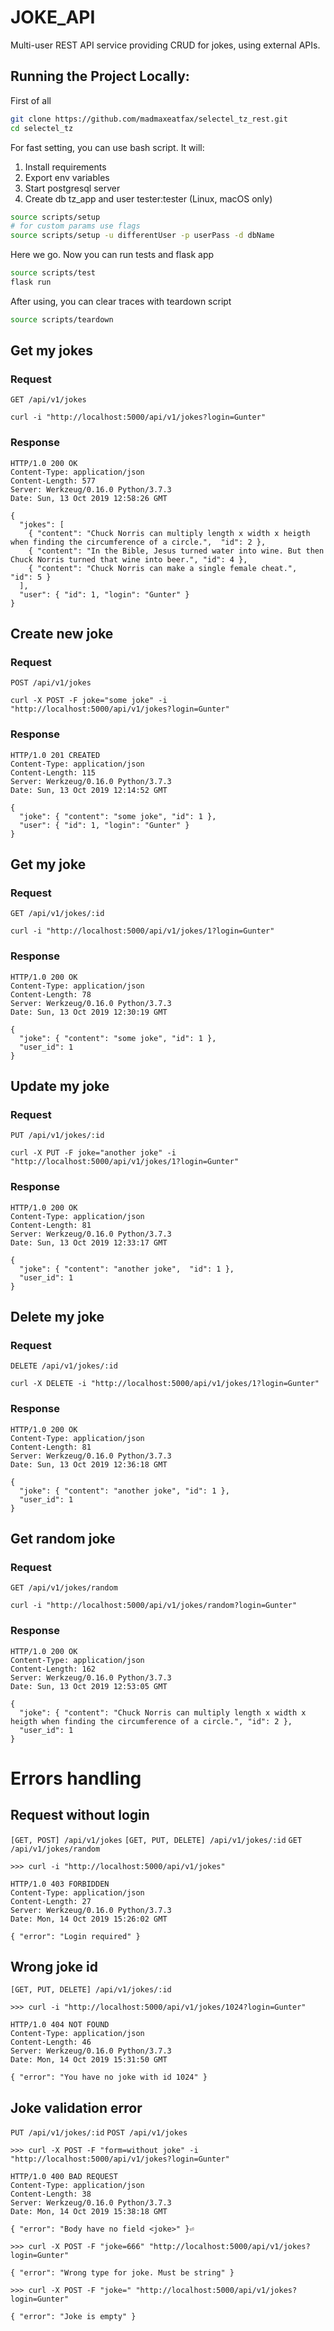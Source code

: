 # JOKE_API

Multi-user REST API service providing CRUD for jokes, using external APIs.


## Running the Project Locally:

First of all
```bash
git clone https://github.com/madmaxeatfax/selectel_tz_rest.git
cd selectel_tz
```

For fast setting, you can use bash script. It will:
1. Install requirements
2. Export env variables
3. Start postgresql server
4. Create db tz_app and user tester:tester
(Linux, macOS only)
```bash
source scripts/setup
# for custom params use flags
source scripts/setup -u differentUser -p userPass -d dbName
```

Here we go. Now you can run tests and flask app
```bash
source scripts/test
flask run
```
	
After using, you can clear traces with teardown script
```bash
source scripts/teardown
```

## Get my jokes
### Request
`GET /api/v1/jokes`
	
	curl -i "http://localhost:5000/api/v1/jokes?login=Gunter"

### Response

	HTTP/1.0 200 OK
	Content-Type: application/json
	Content-Length: 577
	Server: Werkzeug/0.16.0 Python/3.7.3
	Date: Sun, 13 Oct 2019 12:58:26 GMT

	{
	  "jokes": [
		{ "content": "Chuck Norris can multiply length x width x heigth when finding the circumference of a circle.",  "id": 2 },
		{ "content": "In the Bible, Jesus turned water into wine. But then Chuck Norris turned that wine into beer.", "id": 4 },
		{ "content": "Chuck Norris can make a single female cheat.",  "id": 5 }
	  ],
	  "user": { "id": 1, "login": "Gunter" }
	}


## Create new joke
### Request
`POST /api/v1/jokes`

	curl -X POST -F joke="some joke" -i "http://localhost:5000/api/v1/jokes?login=Gunter"

### Response

    HTTP/1.0 201 CREATED
	Content-Type: application/json
	Content-Length: 115
	Server: Werkzeug/0.16.0 Python/3.7.3
	Date: Sun, 13 Oct 2019 12:14:52 GMT

	{
	  "joke": { "content": "some joke", "id": 1 },
	  "user": { "id": 1, "login": "Gunter" }
	}


## Get my joke
### Request
`GET /api/v1/jokes/:id`

	curl -i "http://localhost:5000/api/v1/jokes/1?login=Gunter"

### Response

    HTTP/1.0 200 OK
	Content-Type: application/json
	Content-Length: 78
	Server: Werkzeug/0.16.0 Python/3.7.3
	Date: Sun, 13 Oct 2019 12:30:19 GMT

	{
	  "joke": { "content": "some joke", "id": 1 },
	  "user_id": 1
	}


## Update my joke
### Request
`PUT /api/v1/jokes/:id`

	curl -X PUT -F joke="another joke" -i "http://localhost:5000/api/v1/jokes/1?login=Gunter"

### Response

    HTTP/1.0 200 OK
	Content-Type: application/json
	Content-Length: 81
	Server: Werkzeug/0.16.0 Python/3.7.3
	Date: Sun, 13 Oct 2019 12:33:17 GMT

	{
	  "joke": { "content": "another joke",  "id": 1 },
	  "user_id": 1
	}


## Delete my joke
### Request
`DELETE /api/v1/jokes/:id`

	curl -X DELETE -i "http://localhost:5000/api/v1/jokes/1?login=Gunter"

### Response

    HTTP/1.0 200 OK
	Content-Type: application/json
	Content-Length: 81
	Server: Werkzeug/0.16.0 Python/3.7.3
	Date: Sun, 13 Oct 2019 12:36:18 GMT

	{
	  "joke": { "content": "another joke", "id": 1 },
	  "user_id": 1
	}


## Get random joke
### Request
`GET /api/v1/jokes/random`

	curl -i "http://localhost:5000/api/v1/jokes/random?login=Gunter"

### Response

	HTTP/1.0 200 OK
	Content-Type: application/json
	Content-Length: 162
	Server: Werkzeug/0.16.0 Python/3.7.3
	Date: Sun, 13 Oct 2019 12:53:05 GMT

	{
	  "joke": { "content": "Chuck Norris can multiply length x width x heigth when finding the circumference of a circle.", "id": 2 },
	  "user_id": 1
	}
	
# Errors handling

## Request without login
`[GET, POST] /api/v1/jokes`
`[GET, PUT, DELETE] /api/v1/jokes/:id`
`GET /api/v1/jokes/random`
	
	>>> curl -i "http://localhost:5000/api/v1/jokes"
	
	HTTP/1.0 403 FORBIDDEN
	Content-Type: application/json
	Content-Length: 27
	Server: Werkzeug/0.16.0 Python/3.7.3
	Date: Mon, 14 Oct 2019 15:26:02 GMT

	{ "error": "Login required" }


## Wrong joke id
`[GET, PUT, DELETE] /api/v1/jokes/:id`
	
	>>> curl -i "http://localhost:5000/api/v1/jokes/1024?login=Gunter"
	
	HTTP/1.0 404 NOT FOUND
	Content-Type: application/json
	Content-Length: 46
	Server: Werkzeug/0.16.0 Python/3.7.3
	Date: Mon, 14 Oct 2019 15:31:50 GMT

	{ "error": "You have no joke with id 1024" }


## Joke validation error
`PUT /api/v1/jokes/:id`
`POST /api/v1/jokes`
	
	>>> curl -X POST -F "form=without joke" -i "http://localhost:5000/api/v1/jokes?login=Gunter"
	
	HTTP/1.0 400 BAD REQUEST
	Content-Type: application/json
	Content-Length: 38
	Server: Werkzeug/0.16.0 Python/3.7.3
	Date: Mon, 14 Oct 2019 15:38:18 GMT

	{ "error": "Body have no field <joke>" }⏎
	
	>>> curl -X POST -F "joke=666" "http://localhost:5000/api/v1/jokes?login=Gunter"
	
	{ "error": "Wrong type for joke. Must be string" }
	
	>>> curl -X POST -F "joke=" "http://localhost:5000/api/v1/jokes?login=Gunter"
	
	{ "error": "Joke is empty" }
